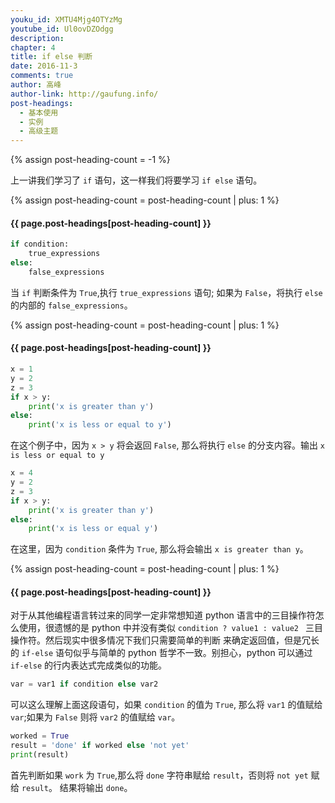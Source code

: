 ```yaml
---
youku_id: XMTU4Mjg4OTYzMg
youtube_id: Ul0ovDZOdgg
description: 
chapter: 4
title: if else 判断
date: 2016-11-3
comments: true
author: 高峰
author-link: http://gaufung.info/
post-headings:
  - 基本使用
  - 实例
  - 高级主题
---
```

{% assign post-heading-count = -1 %}


上一讲我们学习了 `if` 语句，这一样我们将要学习 `if else` 语句。


{% assign post-heading-count = post-heading-count | plus: 1 %}
<h4 class="tut-h4-pad" id="{{ page.post-headings[post-heading-count] }}">{{ page.post-headings[post-heading-count] }}</h4>

```python
if condition:
    true_expressions
else:
    false_expressions
```

当 `if` 判断条件为 `True`,执行 `true_expressions` 语句; 如果为 `False`，将执行 `else` 的内部的
`false_expressions`。


{% assign post-heading-count = post-heading-count | plus: 1 %}
<h4 class="tut-h4-pad" id="{{ page.post-headings[post-heading-count] }}">{{ page.post-headings[post-heading-count] }}</h4>

```python
x = 1
y = 2
z = 3
if x > y:
    print('x is greater than y')
else:
    print('x is less or equal to y')
```

在这个例子中，因为 `x > y` 将会返回 `False`, 那么将执行 `else` 的分支内容。输出 `x is less or equal to y`

```python
x = 4
y = 2
z = 3
if x > y:
    print('x is greater than y')
else:
    print('x is less or equal y')
```

在这里，因为 `condition` 条件为 `True`, 那么将会输出 `x is greater than y`。


{% assign post-heading-count = post-heading-count | plus: 1 %}
<h4 class="tut-h4-pad" id="{{ page.post-headings[post-heading-count] }}">{{ page.post-headings[post-heading-count] }}</h4>

对于从其他编程语言转过来的同学一定非常想知道 python 语言中的三目操作符怎么使用，很遗憾的是 python
中并没有类似 `condition ? value1 : value2 ` 三目操作符。然后现实中很多情况下我们只需要简单的判断
来确定返回值，但是冗长的 `if-else` 语句似乎与简单的 python 哲学不一致。别担心，python 可以通过
`if-else` 的行内表达式完成类似的功能。

```python
var = var1 if condition else var2
```

可以这么理解上面这段语句，如果 `condition` 的值为 `True`, 那么将 `var1` 的值赋给 `var`;如果为 `False`
则将 `var2` 的值赋给 `var`。

```python
worked = True
result = 'done' if worked else 'not yet'
print(result)
```

首先判断如果 `work` 为 `True`,那么将 `done` 字符串赋给 `result`，否则将 `not yet` 赋给 `result`。
结果将输出 `done`。